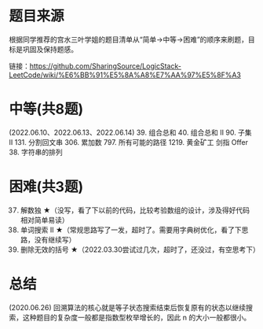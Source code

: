 # 题目来源
根据同学推荐的宫水三叶学姐的题目清单从“简单->中等->困难”的顺序来刷题，目标是巩固及保持题感。

链接：https://github.com/SharingSource/LogicStack-LeetCode/wiki/%E6%BB%91%E5%8A%A8%E7%AA%97%E5%8F%A3

# 中等(共8题)
(2022.06.10、2022.06.13、2022.06.14)
39. 组合总和
40. 组合总和 II
90. 子集 II
131. 分割回文串
306. 累加数
797. 所有可能的路径
1219. 黄金矿工
剑指 Offer 38. 字符串的排列

# 困难(共3题)
37. 解数独 ★（没写，看了下以前的代码，比较考验数组的设计，涉及得好代码相对简单易读）
212. 单词搜索 II ★（常规思路写了一发，超时了。需要用字典树优化，看了下思路，没有继续写）
301. 删除无效的括号 ★（2022.03.30尝试过几次，超时了，还没过，有空思考下）

# 总结
(2020.06.26)
回溯算法的核心就是等子状态搜索结束后恢复原有的状态以继续搜索，这种题目的复杂度一般都是指数型枚举增长的，因此 n 的大小一般都很小。